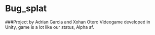 # Bug_splat

###Project by Adrian Garcia and Xohan Otero
Videogame developed in Unity, game is a lot like our status, Alpha af.
